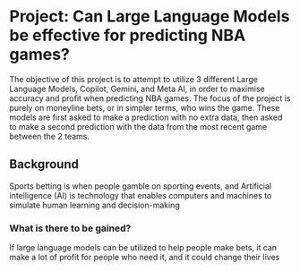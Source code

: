 # Project: Can Large Language Models be effective for predicting NBA games?
The objective of this project is to attempt to utilize 3 different Large Language Models, Copilot, Gemini, and Meta AI, in order to maximise accuracy and profit when predicting NBA games. The focus of the project is purely on moneyline bets, or in simpler terms, who wins the game. These models are first asked to make a prediction with no extra data, then asked to make a second prediction with the data from the most recent game between the 2 teams. 
## Background
Sports betting is when people gamble on sporting events, and Artificial intelligence (AI) is technology that enables computers and machines to simulate human learning and decision-making 
### What is there to be gained?
If large language models can be utilized to help people make bets, it can make a lot of profit for people who need it, and it could change their lives